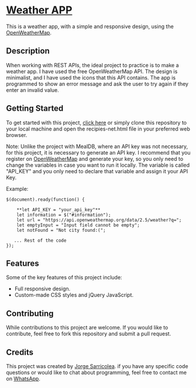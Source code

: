 # [Weather APP](https://jorgesarricolea.com/weather-app)
This is a weather app, with a simple and responsive design, using the [OpenWeatherMap](https://openweathermap.org/api).

## Description
When working with REST APIs, the ideal project to practice is to make a weather app. I have used the free OpenWeatherMap API. The design is minimalist, and I have used the icons that this API contains. The app is programmed to show an error message and ask the user to try again if they enter an invalid value.

## Getting Started
To get started with this project, [click here](https://jorgesarricolea.com/weather-app) or simply clone this repository to your local machine and open the recipies-net.html file in your preferred web browser.

Note: Unlike the project with MealDB, where an API key was not necessary, for this project, it is necessary to generate an API key. I recommend that you register on [OpenWeatherMap](https://openweathermap.org/api) and generate your key, so you only need to change the variables in case you want to run it locally. The variable is called "API_KEY" and you only need to declare that variable and assign it your API Key.

Example:

```
$(document).ready(function() {

    **let API_KEY = "your_api_key"**
    let information = $("#information");
    let url = "https://api.openweathermap.org/data/2.5/weather?q=";
    let emptyInput = "Input field cannot be empty";
    let notFound = "Not city found:(";
    
   ... Rest of the code
});
```

## Features
Some of the key features of this project include:

- Full responsive design.
- Custom-made CSS styles and jQuery JavaScript.

## Contributing
While contributions to this project are welcome. If you would like to contribute, feel free to fork this repository and submit a pull request.

## Credits
This project was created by [Jorge Sarricolea](https://jorgesarricolea.com). if you have any specific code questions or would like to chat about programming, feel free to contact me on [WhatsApp](https://wa.me/529381095593).



